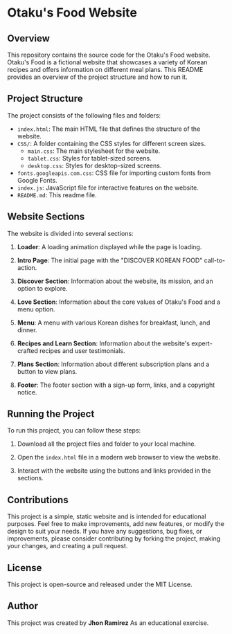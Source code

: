 # Otaku's Food Website

## Overview

This repository contains the source code for the Otaku's Food website. Otaku's Food is a fictional website that showcases a variety of Korean recipes and offers information on different meal plans. This README provides an overview of the project structure and how to run it.

## Project Structure

The project consists of the following files and folders:

- `index.html`: The main HTML file that defines the structure of the website.
- `CSS/`: A folder containing the CSS styles for different screen sizes.
  - `main.css`: The main stylesheet for the website.
  - `tablet.css`: Styles for tablet-sized screens.
  - `desktop.css`: Styles for desktop-sized screens.
- `fonts.googleapis.com.css`: CSS file for importing custom fonts from Google Fonts.
- `index.js`: JavaScript file for interactive features on the website.
- `README.md`: This readme file.

## Website Sections

The website is divided into several sections:

1. **Loader**: A loading animation displayed while the page is loading.

2. **Intro Page**: The initial page with the "DISCOVER KOREAN FOOD" call-to-action.

3. **Discover Section**: Information about the website, its mission, and an option to explore.

4. **Love Section**: Information about the core values of Otaku's Food and a menu option.

5. **Menu**: A menu with various Korean dishes for breakfast, lunch, and dinner.

6. **Recipes and Learn Section**: Information about the website's expert-crafted recipes and user testimonials.

7. **Plans Section**: Information about different subscription plans and a button to view plans.

8. **Footer**: The footer section with a sign-up form, links, and a copyright notice.

## Running the Project

To run this project, you can follow these steps:

1. Download all the project files and folder to your local machine.

2. Open the `index.html` file in a modern web browser to view the website.

3. Interact with the website using the buttons and links provided in the sections.

## Contributions

This project is a simple, static website and is intended for educational purposes. Feel free to make improvements, add new features, or modify the design to suit your needs. If you have any suggestions, bug fixes, or improvements, please consider contributing by forking the project, making your changes, and creating a pull request.

## License

This project is open-source and released under the MIT License.

## Author

This project was created by **Jhon Ramirez** As an educational exercise.
